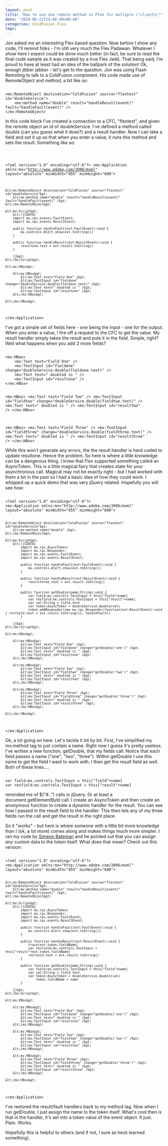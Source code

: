 ```yaml
---
layout: post
title: "How to use one remote method in Flex for multiple \"clients\""
date: "2010-06-21T14:06:00+06:00"
categories: ColdFusion Flex 
tags: 
---
```


Jon asked me an interesting Flex based question. Now before I show any code, I'll remind folks - I'm still very much the Flex Padawan. Whatever I show here I expect could be done much better (in fact, be sure to read the final code sample as it was created by a true Flex Jedi). That being said, I'm proud to have at least had an idea of the ballpark of the solution! Ok, enough jibber jabber - let's get to the question. Jon was using Flash Remoting to talk to a ColdFusion component. His code made use of RemoteObject and method, a bit like so:
<!--more-->
<p/>

<code>
&lt;mx:RemoteObject destination="ColdFusion" source="flextest" id="doubleService"&gt;
	&lt;mx:method name="double" result="handleResult(event)" fault="handleFault(event)" /&gt;
&lt;/mx:RemoteObject&gt;
</code>

<p/>

In this code block I've created a connection to a CFC, "flextest", and given the remote object an id of doubleService. I've defined a method called double (can you guess what it does?) and a result handler. Now I can take a field and set it up so that when you enter a value, it runs this method and sets the result. Something like so:

<p/>

<code>

&lt;?xml version="1.0" encoding="utf-8"?&gt;
&lt;mx:Application xmlns:mx="http://www.adobe.com/2006/mxml" layout="absolute" minWidth="955" minHeight="600"&gt;
	
	&lt;mx:RemoteObject destination="ColdFusion" source="flextest" id="doubleService"&gt;
		&lt;mx:method name="double" result="handleResult(event)" fault="handleFault(event)" /&gt;
	&lt;/mx:RemoteObject&gt;
	
	&lt;mx:Script&gt;
		&lt;![CDATA[
		import mx.rpc.events.FaultEvent;
		import mx.rpc.events.ResultEvent;
			
		public function handleFault(evt:FaultEvent):void {
			mx.controls.Alert.show(evt.toString())
		}
			
		public function handleResult(evt:ResultEvent):void {
			resultone.text = evt.result.toString()
		}
			
		]]&gt;
	&lt;/mx:Script&gt;
	
	&lt;mx:VBox&gt;
		
		&lt;mx:HBox&gt;
			&lt;mx:Text text="Field One" /&gt;
			&lt;mx:TextInput id="fieldone" change="doubleService.double(fieldone.text)" /&gt;
			&lt;mx:Text text=" doubled is " /&gt;
			&lt;mx:TextInput id="resultone" /&gt;
		&lt;/mx:HBox&gt;
		
	&lt;/mx:VBox&gt;
&lt;/mx:Application&gt;
</code>

<p/>

I've got a simple set of fields here - one being the input - one for the output. When you enter a value, I fire off a request to the CFC to get the value. My result handler simply takes the result and puts it in the field. Simple, right? Well what happens when you add 2 more fields?

<p/>

<code>
&lt;mx:HBox&gt;
	&lt;mx:Text text="Field One" /&gt;
	&lt;mx:TextInput id="fieldone" change="doubleService.double(fieldone.text)" /&gt;
	&lt;mx:Text text=" doubled is " /&gt;
	&lt;mx:TextInput id="resultone" /&gt;
&lt;/mx:HBox&gt;
		
&lt;mx:HBox&gt;
	&lt;mx:Text text="Field Two" /&gt;
	&lt;mx:TextInput id="fieldtwo" change="doubleService.double(fieldtwo.text)" /&gt;
	&lt;mx:Text text=" doubled is " /&gt;
	&lt;mx:TextInput id="resulttwo" /&gt;
&lt;/mx:HBox&gt;
		
&lt;mx:HBox&gt;
	&lt;mx:Text text="Field Three" /&gt;
	&lt;mx:TextInput id="fieldthree" change="doubleService.double(fieldthree.text)" /&gt;
	&lt;mx:Text text=" doubled is " /&gt;
	&lt;mx:TextInput id="resultthree" /&gt;
&lt;/mx:HBox&gt;
</code>

<p/>

While this won't generate any errors, the the result handler is hard coded to update resultone. Hence the problem. So here is where a little knowledge can be a dangerous thing. I knew that Flex supported something called an AsyncToken. This is a little magical fairy that creates state for your asynchronous call. Magical may not be exactly right - but I had worked with them a bit in the past so I had a basic idea of how they could work. I whipped up a quick demo that was very jQuery related. Hopefully you will see how:

<p/>

<code>
&lt;?xml version="1.0" encoding="utf-8"?&gt;
&lt;mx:Application xmlns:mx="http://www.adobe.com/2006/mxml" layout="absolute" minWidth="955" minHeight="600"&gt;
	
	&lt;mx:RemoteObject destination="ColdFusion" source="flextest" id="doubleService"&gt;
		&lt;mx:method name="double" /&gt;
	&lt;/mx:RemoteObject&gt;
	
	&lt;mx:Script&gt;
		&lt;![CDATA[
			import mx.rpc.AsyncToken;
			import mx.rpc.Responder;
			import mx.rpc.events.FaultEvent;
			import mx.rpc.events.ResultEvent;
			
			public function handleFault(evt:FaultEvent):void {
				mx.controls.Alert.show(evt.toString())
			}
			
			public function handleResult(evt:ResultEvent):void {
				resultthree.text = evt.result.toString()
			}

			public function getDouble(name:String):void {
				var field:mx.controls.TextInput = this["field"+name]
				var resfield:mx.controls.TextInput = this["result"+name]
				var val:String = field.text
				var token:AsyncToken = doubleService.double(val)
				token.addResponder(new mx.rpc.Responder(function(evt:ResultEvent):void { resfield.text = evt.result.toString()}, handleFault))
			}

		]]&gt;
	&lt;/mx:Script&gt;
	
	&lt;mx:VBox&gt;
		
		&lt;mx:HBox&gt;
			&lt;mx:Text text="Field One" /&gt;
			&lt;mx:TextInput id="fieldone" change="getDouble('one')" /&gt;
			&lt;mx:Text text=" doubled is " /&gt;
			&lt;mx:TextInput id="resultone" /&gt;
		&lt;/mx:HBox&gt;
		
		&lt;mx:HBox&gt;
			&lt;mx:Text text="Field Two" /&gt;
			&lt;mx:TextInput id="fieldtwo" change="getDouble('two')" /&gt;
			&lt;mx:Text text=" doubled is " /&gt;
			&lt;mx:TextInput id="resulttwo" /&gt;
		&lt;/mx:HBox&gt;
		
		&lt;mx:HBox&gt;
			&lt;mx:Text text="Field Three" /&gt;
			&lt;mx:TextInput id="fieldthree" change="getDouble('three')" /&gt;
			&lt;mx:Text text=" doubled is " /&gt;
			&lt;mx:TextInput id="resultthree" /&gt;
		&lt;/mx:HBox&gt;
		
	&lt;/mx:VBox&gt;
&lt;/mx:Application&gt;
</code>

<p/>

Ok, a lot going on here. Let's tackle it bit by bit. First, I've simplified my mx:method tag to just contain a name. Right now I guess it's pretty useless. I've written a new function, getDouble, that my fields call. Notice that each field passes a name ("one", "two", "three"). Within getDouble I use this name to get the field I want to work with. I then get the result field as well. Both of these lines....

<p/>

<code>
var field:mx.controls.TextInput = this["field"+name]
var resfield:mx.controls.TextInput = this["result"+name]
</code>

<p/>

reminded me of $("#..") calls in jQuery. Or at least a document.getElementById call. I create an AsyncToken and then create an anonymous function to create a dynamic handler for the result. You can see how I passed in the result field to the handler. This then lets any of my three fields run the call and get the result in the right place. 

<p/>

So it "works" - but here is where someone with a little bit more knowledge than I (ok, a lot more) comes along and makes things much more simpler. I ran my code by <a href="http://blog.simb.net/">Simeon Bateman</a> and he pointed out that you can assign <i>any</i> custom data to the token itself. What does that mean? Check out this version:

<p/>

<code>
&lt;?xml version="1.0" encoding="utf-8"?&gt;
&lt;mx:Application xmlns:mx="http://www.adobe.com/2006/mxml" layout="absolute" minWidth="955" minHeight="600"&gt;

	&lt;mx:RemoteObject destination="ColdFusion" source="flextest" id="doubleService"&gt;
		&lt;mx:method name="double" result="handleResult(event)" fault="handleFault(event)" /&gt;
	&lt;/mx:RemoteObject&gt;
	
	&lt;mx:Script&gt;
		&lt;![CDATA[
			import mx.rpc.AsyncToken;
			import mx.rpc.Responder;
			import mx.rpc.events.FaultEvent;
			import mx.rpc.events.ResultEvent;
			
			public function handleFault(evt:FaultEvent):void {
				mx.controls.Alert.show(evt.toString())
			}
			
			public function handleResult(evt:ResultEvent):void {
				trace(evt.token.fieldName)
				var resfield:mx.controls.TextInput = this["result"+evt.token.fieldName]
				resfield.text = evt.result.toString()					
			}
			
			public function getDouble(name:String):void {
				var field:mx.controls.TextInput = this["field"+name]
				var val:String = field.text
				var token:AsyncToken = doubleService.double(val)
					token.fieldName = name
			}
			
		]]&gt;
	&lt;/mx:Script&gt;
	
	&lt;mx:VBox&gt;
		
		&lt;mx:HBox&gt;
			&lt;mx:Text text="Field One" /&gt;
			&lt;mx:TextInput id="fieldone" change="getDouble('one')" /&gt;
			&lt;mx:Text text=" doubled is " /&gt;
			&lt;mx:TextInput id="resultone" /&gt;
		&lt;/mx:HBox&gt;
		
		&lt;mx:HBox&gt;
			&lt;mx:Text text="Field Two" /&gt;
			&lt;mx:TextInput id="fieldtwo" change="getDouble('two')" /&gt;
			&lt;mx:Text text=" doubled is " /&gt;
			&lt;mx:TextInput id="resulttwo" /&gt;
		&lt;/mx:HBox&gt;
		
		&lt;mx:HBox&gt;
			&lt;mx:Text text="Field Three" /&gt;
			&lt;mx:TextInput id="fieldthree" change="getDouble('three')" /&gt;
			&lt;mx:Text text=" doubled is " /&gt;
			&lt;mx:TextInput id="resultthree" /&gt;
		&lt;/mx:HBox&gt;
		
	&lt;/mx:VBox&gt;
&lt;/mx:Application&gt;
</code>

<p/>

I've restored the result/fault handlers back to my method tag. Now when I run getDouble, I just assign the name to the token itself. What's cool then is that in the handler, it's set into a token value of the event object. It just. Plain. Works. 

<p/>

Hopefully this is helpful to others (and if not, I sure as heck learned something).